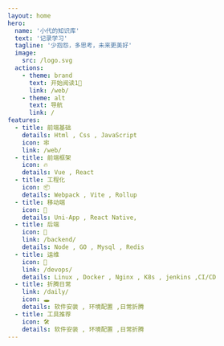 ```yaml
---
layout: home
hero:
  name: '小代的知识库'
  text: '记录学习'
  tagline: '少抱怨，多思考，未来更美好'
  image:
    src: /logo.svg
  actions:
    - theme: brand
      text: 开始阅读1📖
      link: /web/
    - theme: alt
      text: 导航
      link: /
features:
  - title: 前端基础
    details: Html , Css , JavaScript
    icon: 🕸️
    link: /web/
  - title: 前端框架
    icon: 🔥
    details: Vue , React
  - title: 工程化
    icon: 📦
    details: Webpack , Vite , Rollup
  - title: 移动端
    icon: 📱
    details: Uni-App , React Native,
  - title: 后端
    icon: 🧰
    link: /backend/
    details: Node , GO , Mysql , Redis
  - title: 运维
    icon: 🐋
    link: /devops/
    details: Linux , Docker , Nginx , K8s , jenkins ,CI/CD
  - title: 折腾日常
    link: /daily/
    icon: 🕳️
    details: 软件安装 , 环境配置 ,日常折腾
  - title: 工具推荐
    icon: 🛠️
    details: 软件安装 , 环境配置 ,日常折腾
---
```

